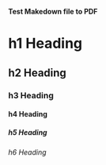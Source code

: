 __Test Makedown file to PDF__




# h1 Heading 
## h2 Heading
### h3 Heading
#### h4 Heading
##### h5 Heading
###### h6 Heading


